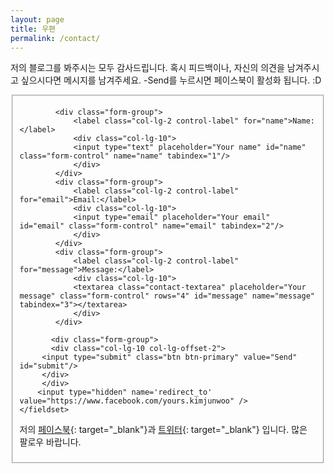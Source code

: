 ```yaml
---
layout: page
title: 우편
permalink: /contact/
---
```


 저의 블로그를 봐주시는 모두 감사드립니다. 혹시 피드백이나, 자신의 의견을 남겨주시고 싶으시다면 메시지를 남겨주세요. -Send를 누르시면 페이스북이 활성화 됩니다. :D


<form id="contact-form" class="form-horizontal" action="https://getsimpleform.com/messages?form_api_token=b6d4be9b039b666b3311e1ddcbfb577c" method="POST" enctype="multipart/form-data">
       <fieldset>
       
            <div class="form-group">
                <label class="col-lg-2 control-label" for="name">Name:</label>
                <div class="col-lg-10">
                <input type="text" placeholder="Your name" id="name" class="form-control" name="name" tabindex="1"/>
                </div>
            </div>
            <div class="form-group">
                <label class="col-lg-2 control-label" for="email">Email:</label>
                <div class="col-lg-10">
                <input type="email" placeholder="Your email" id="email" class="form-control" name="email" tabindex="2"/>
                </div>
            </div>
            <div class="form-group">
                <label class="col-lg-2 control-label" for="message">Message:</label>
                <div class="col-lg-10">
                <textarea class="contact-textarea" placeholder="Your message" class="form-control" rows="4" id="message" name="message" tabindex="3"></textarea>
                </div>
            </div>
            
           <div class="form-group"> 
           <div class="col-lg-10 col-lg-offset-2">  
         <input type="submit" class="btn btn-primary" value="Send" id="submit"/>
         </div>
         </div>
        <input type="hidden" name='redirect_to' value="https://www.facebook.com/yours.kimjunwoo" />
    </fieldset>  
</form>


저의 [페이스북](https://www.facebook.com/yours.kimjunwoo){: target="_blank"}과 [트위터](https://twitter.com/xGvdmOmixMAl6ws?lang=ko){: target="_blank"} 입니다. 많은 팔로우 바랍니다.

<div id="fb-root"></div> <script>(function(d, s, id) { var js, fjs = d.getElementsByTagName(s)[0]; if (d.getElementById(id)) return; js = d.createElement(s); js.id = id; js.src = "//connect.facebook.net/en_US/sdk.js#xfbml=1&version=v2.8&appId=1409800599270506"; fjs.parentNode.insertBefore(js, fjs); }(document, 'script', 'facebook-jssdk'));</script>
